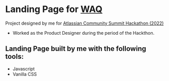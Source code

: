 # Landing Page for [WAQ](https://www.behance.net/gallery/155912367/WAQ-Landing-Page-and-Dashboard-UI-Design)

Project designed by me for [Atlassian Community Summit Hackathon (2022)](https://ace.atlassian.com/events/details/atlassian-port-harcourt-presents-atlassian-community-summit-2022/)
- Worked as the Product Designer during the period of the Hackthon.

## Landing Page built by me with the following tools:

- Javascript
- Vanilla CSS

